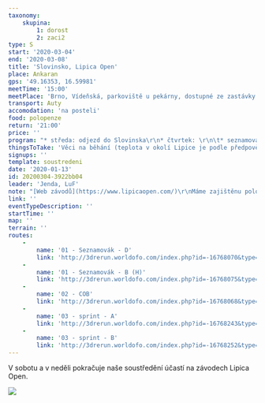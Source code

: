 ```yaml
---
taxonomy:
    skupina:
        1: dorost
        2: zaci2
type: S
start: '2020-03-04'
end: '2020-03-08'
title: 'Slovinsko, Lipica Open'
place: Ankaran
gps: '49.16353, 16.59981'
meetTime: '15:00'
meetPlace: 'Brno, Vídeňská, parkoviště u pekárny, dostupné ze zastávky Bohunická'
transport: Auty
accomodation: 'na posteli'
food: polopenze
return: '21:00'
price: ''
program: "* středa: odjezd do Slovinska\r\n* čtvrtek: \r\n\t* seznamovací trénink ([Vilenica](https://en.mapy.cz/s/cejemebuho))\r\n\t* COB ([Vilenica-Divača](https://en.mapy.cz/s/gucobakere))\r\n* pátek: \r\n * sprint (Izola)\r\n * věšák-sběrák ([Pliskovica](https://en.mapy.cz/s/dujecubone))\r\n* sobota a neděle - účast na závodech Lipica Open"
thingsToTake: 'Věci na běhání (teplota v okolí Lipice je podle předpovědi okolo 10°C přes den, v noci méně a loni ještě i foukalo), plavky (na ubyování je bazén se slanou vodou).'
signups: ''
template: soustredeni
date: '2020-01-13'
id: 20200304-3922bb04
leader: 'Jenda, LuF'
note: "[Web závodů](https://www.lipicaopen.com/)\r\nMáme zajištěnu polopenzi od čtvrteční snídaně, [web ubytování](https://www.zdravilisce-debelirtic.si/en/). Obědy zajistíme vlastním nákupem nebo v restauraci.\r\nPojištění nezařizujeme, do Itálie nepojedeme."
link: ''
eventTypeDescription: ''
startTime: ''
map: ''
terrain: ''
routes:
    -
        name: '01 - Seznamovák - D'
        link: 'http://3drerun.worldofo.com/index.php?id=-16768070&type=info'
    -
        name: '01 - Seznamovák - B (H)'
        link: 'http://3drerun.worldofo.com/index.php?id=-16768075&type=info'
    -
        name: '02 - COB'
        link: 'http://3drerun.worldofo.com/index.php?id=-16768068&type=info'
    -
        name: '03 - sprint - A'
        link: 'http://3drerun.worldofo.com/index.php?id=-16768243&type=info'
    -
        name: '03 - sprint - B'
        link: 'http://3drerun.worldofo.com/index.php?id=-16768252&type=info'
---
```


V sobotu a v neděli pokračuje naše soustředění účastí na závodech Lipica Open.

![](https://www.lipicaopen.com/wp-content/uploads/2019/09/banner1.jpg)